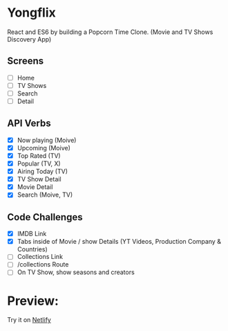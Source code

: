 # Yongflix

React and ES6 by building a Popcorn Time Clone. (Movie and TV Shows Discovery App)

## Screens

- [ ] Home
- [ ] TV Shows
- [ ] Search
- [ ] Detail

## API Verbs

- [x] Now playing (Moive)
- [x] Upcoming (Moive)
- [x] Top Rated (TV)
- [x] Popular (TV, X)
- [x] Airing Today (TV)
- [x] TV Show Detail
- [x] Movie Detail
- [x] Search (Moive, TV)

## Code Challenges

- [x] IMDB Link
- [x] Tabs inside of Movie / show Details (YT Videos, Production Company & Countries)
- [ ] Collections Link
- [ ] /collections Route
- [ ] On TV Show, show seasons and creators

# Preview:

Try it on [Netlify](https://yongflix.netlify.app/#/)
